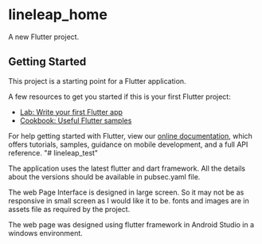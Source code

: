# lineleap_home

A new Flutter project.

## Getting Started

This project is a starting point for a Flutter application.

A few resources to get you started if this is your first Flutter project:

- [Lab: Write your first Flutter app](https://flutter.dev/docs/get-started/codelab)
- [Cookbook: Useful Flutter samples](https://flutter.dev/docs/cookbook)

For help getting started with Flutter, view our
[online documentation](https://flutter.dev/docs), which offers tutorials,
samples, guidance on mobile development, and a full API reference.
"# lineleap_test" 

The application uses the latest flutter and dart framework. All the details about the versions should be available in pubsec.yaml file.

The web Page Interface is designed in large screen. So it may not be as responsive in small screen as I would like it to be.
fonts and images are in assets file as required by the project.

The web page was designed using flutter framework in Android Studio in a windows environment.
